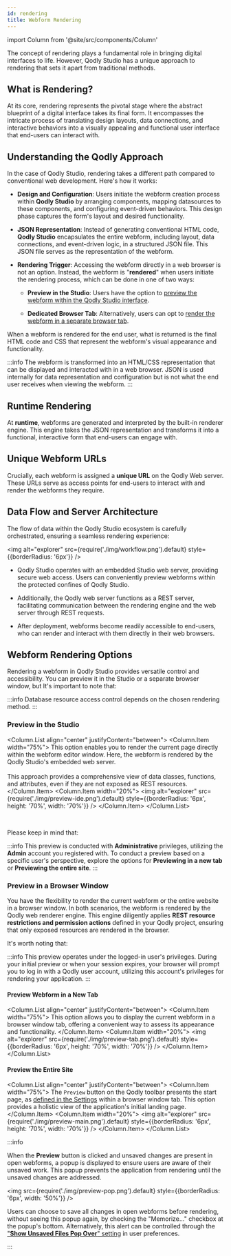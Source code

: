 ```yaml
---
id: rendering
title: Webform Rendering
---
```

import Column from '@site/src/components/Column'


The concept of rendering plays a fundamental role in bringing digital interfaces to life. However, Qodly Studio has a unique approach to rendering that sets it apart from traditional methods.


## What is Rendering?

At its core, rendering represents the pivotal stage where the abstract blueprint of a digital interface takes its final form. It encompasses the intricate process of translating design layouts, data connections, and interactive behaviors into a visually appealing and functional user interface that end-users can interact with.


## Understanding the Qodly Approach

In the case of Qodly Studio, rendering takes a different path compared to conventional web development. Here's how it works:

- **Design and Configuration**: Users initiate the webform creation process within **Qodly Studio** by arranging components, mapping datasources to these components, and configuring event-driven behaviors. This design phase captures the form's layout and desired functionality.

- **JSON Representation**: Instead of generating conventional HTML code, **Qodly Studio** encapsulates the entire webform, including layout, data connections, and event-driven logic, in a structured JSON file. This JSON file serves as the representation of the webform.

- **Rendering Trigger**: Accessing the webform directly in a web browser is not an option. Instead, the webform is "**rendered**" when users initiate the rendering process, which can be done in one of two ways:

    - **Preview in the Studio**: Users have the option to [preview the webform within the Qodly Studio interface](#preview-in-the-studio).

    - **Dedicated Browser Tab**: Alternatively, users can opt to [render the webform in a separate browser tab](#preview-in-a-browser-window).



When a webform is rendered for the end user, what is returned is the final HTML code and CSS that represent the webform's visual appearance and functionality.


:::info
The webform is transformed into an HTML/CSS representation that can be displayed and interacted with in a web browser. JSON is used internally for data representation and configuration but is not what the end user receives when viewing the webform.
:::

## Runtime Rendering

At **runtime**, webforms are generated and interpreted by the built-in renderer engine. This engine takes the JSON representation and transforms it into a functional, interactive form that end-users can engage with.


## Unique Webform URLs

Crucially, each webform is assigned a **unique URL** on the Qodly Web server. These URLs serve as access points for end-users to interact with and render the webforms they require.


## Data Flow and Server Architecture

The flow of data within the Qodly Studio ecosystem is carefully orchestrated, ensuring a seamless rendering experience:

<img alt="explorer" src={require('./img/workflow.png').default} style={{borderRadius: '6px'}} />

- Qodly Studio operates with an embedded Studio web server, providing secure web access. Users can conveniently preview webforms within the protected confines of Qodly Studio.

- Additionally, the Qodly web server functions as a REST server, facilitating communication between the rendering engine and the web server through REST requests.

- After deployment, webforms become readily accessible to end-users, who can render and interact with them directly in their web browsers.


## Webform Rendering Options

Rendering a webform in Qodly Studio provides versatile control and accessibility. You can preview it in the Studio or a separate browser window, but It's important to note that:

:::info
Database resource access control depends on the chosen rendering method.
:::


### Preview in the Studio

<Column.List align="center" justifyContent="between">
    <Column.Item width="75%">
        This option enables you to render the current page directly within the webform editor window. Here, the webform is rendered by the Qodly Studio's embedded web server. <br/><br/>
        This approach provides a comprehensive view of data classes, functions, and attributes, even if they are not exposed as REST resources.
    </Column.Item>
    <Column.Item width="20%">
        <img alt="explorer" src={require('./img/preview-ide.png').default} style={{borderRadius: '6px', height: '70%', width: '70%'}} />
    </Column.Item>
</Column.List>

<br/>

Please keep in mind that:

:::info
This preview is conducted with **Administrative** privileges, utilizing the **Admin** account you registered with. To conduct a preview based on a specific user's perspective, explore the options for **Previewing in a new tab** or **Previewing the entire site**.
:::


### Preview in a Browser Window

You have the flexibility to render the current webform or the entire website in a browser window. In both scenarios, the webform is rendered by the Qodly web renderer engine. This engine diligently applies **REST resource restrictions and permission actions** defined in your Qodly project, ensuring that only exposed resources are rendered in the browser.

It's worth noting that:

:::info
This preview operates under the logged-in user's privileges. During your initial preview or when your session expires, your browser will prompt you to log in with a Qodly user account, utilizing this account's privileges for rendering your application.
:::


#### Preview Webform in a New Tab

<Column.List align="center" justifyContent="between">
    <Column.Item width="75%">
        This option allows you to display the current webform in a browser window tab, offering a convenient way to assess its appearance and functionality.
    </Column.Item>
    <Column.Item width="20%">
        <img alt="explorer" src={require('./img/preview-tab.png').default} style={{borderRadius: '6px', height: '70%', width: '70%'}} />
    </Column.Item>
</Column.List>


#### Preview the Entire Site

<Column.List align="center" justifyContent="between">
    <Column.Item width="75%">
        The <code>Preview</code> button on the Qodly toolbar presents the start page, as <a href="settings#application">defined in the Settings</a> within a browser window tab. This option provides a holistic view of the application's initial landing page.
    </Column.Item>
    <Column.Item width="20%">
        <img alt="explorer" src={require('./img/preview-main.png').default} style={{borderRadius: '6px', height: '70%', width: '70%'}} />
    </Column.Item>
</Column.List>

:::info

When the **Preview** button is clicked and unsaved changes are present in open webforms, a popup is displayed to ensure users are aware of their unsaved work. This popup prevents the application from rendering until the unsaved changes are addressed.

<img src={require('./img/preview-pop.png').default} style={{borderRadius: '6px', width: '50%'}} />

Users can choose to save all changes in open webforms before rendering, without seeing this popup again, by checking the "Memorize..." checkbox at the popup's bottom. Alternatively, this alert can be controlled through the ["**Show Unsaved Files Pop Over**" setting](settings.md#show-unsaved-files-pop-over) in user preferences.

:::
